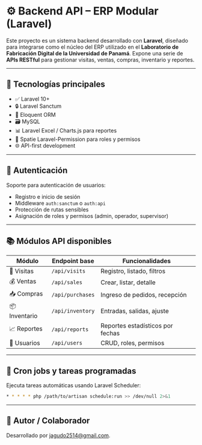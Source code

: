 # ⚙️ Backend API – ERP Modular (Laravel)

Este proyecto es un sistema backend desarrollado con **Laravel**, diseñado para integrarse como el núcleo del ERP utilizado en el **Laboratorio de Fabricación Digital de la Universidad de Panamá**. Expone una serie de **APIs RESTful** para gestionar visitas, ventas, compras, inventario y reportes.

---

## 🚀 Tecnologías principales

- ✅ Laravel 10+
- 🔒 Laravel Sanctum
- 🧠 Eloquent ORM
- 🗃️ MySQL 
- 📊 Laravel Excel / Charts.js para reportes
- 🔐 Spatie Laravel-Permission para roles y permisos
- 🌐 API-first development

---

## 🔐 Autenticación

Soporte para autenticación de usuarios:

* Registro e inicio de sesión
* Middleware `auth:sanctum` o `auth:api`
* Protección de rutas sensibles
* Asignación de roles y permisos (admin, operador, supervisor)

---

## 📚 Módulos API disponibles

| Módulo        | Endpoint base    | Funcionalidades                  |
| ------------- | ---------------- | -------------------------------- |
| 🧾 Visitas    | `/api/visits`    | Registro, listado, filtros       |
| 💰 Ventas     | `/api/sales`     | Crear, listar, detalle           |
| 📥 Compras    | `/api/purchases` | Ingreso de pedidos, recepción    |
| 📦 Inventario | `/api/inventory` | Entradas, salidas, ajuste        |
| 📈 Reportes   | `/api/reports`   | Reportes estadísticos por fechas |
| 👤 Usuarios   | `/api/users`     | CRUD, roles, permisos            |

---

## 📅 Cron jobs y tareas programadas

Ejecuta tareas automáticas usando Laravel Scheduler:

```bash
* * * * * php /path/to/artisan schedule:run >> /dev/null 2>&1
```

---

## 👤 Autor / Colaborador

Desarrollado por jagudo2514@gmail.com.
